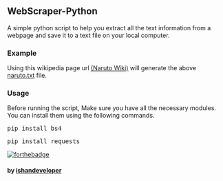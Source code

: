 ## WebScraper-Python
A simple python script to help you extract all the text information from a webpage and save it to a text file on your local computer.

### Example
Using this wikipedia page url <a href="https://en.wikipedia.org/wiki/Naruto">(Naruto Wiki)</a> will generate the above <a href="naruto.txt">naruto.txt</a> file.

### Usage

Before running the script, Make sure you have all the necessary modules.
You can install them using the following commands.

<pre>pip install bs4</pre>
<pre>pip install requests</pre>


[![forthebadge](https://forthebadge.com/images/badges/built-with-love.svg)](https://github.com/ishandeveloper)
#### by <a href="https://github.com/ishandeveloper">ishandeveloper</a>
